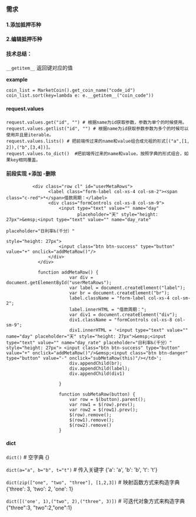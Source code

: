 ### 需求

#### 1.添加抵押币种

#### 2.编辑抵押币种

#### 技术总结：

`__getitem__` 返回键对应的值  

**example**

```
coin_list = MarketCoin().get_coin_name("code_id")
coin_list.sort(key=lambda e: e.__getitem__("coin_code"))
```

#### request.values

```
request.values.get("id", "") # 根据name为id获取参数，参数为单个的时候使用。
request.values.getlist("id", "") # 根据name为id获取参数参数为多个的时候可以使用并且是iterable。
request.values.lists() # 把前端传过来的name和value组合成元祖的形式[("a",[1, 2]),("b",[3,4])]。
request.values.to_dict()  #把前端传过来的name和value，按照字典的形式组合，如果key相同覆盖。
```

#### 前段实现 +添加 -删除

```
          <div class="row cl" id="userMetaRows">
                <label class="form-label col-xs-4 col-sm-2"><span class="c-red">*</span>借款周期：</label>
                <div class="formControls col-xs-8 col-sm-9">
                    <input type="text" value="" name="day"
                           placeholder="天" style="height: 27px">&emsp;<input type="text" value="" name="day_rate"
                                                                             placeholder="日利率‰(千分）"
                                                                             style="height: 27px">
                    <input class="btn btn-success" type="button" value="+" onclick="addMetaRow()"/>
                </div>
            </div>
```

```
            function addMetaRow() {
                        var div = document.getElementById("userMetaRows");
                        var label = document.createElement("label");
                        var br = document.createElement("br");
                        label.className = "form-label col-xs-4 col-sm-2";
                        label.innerHTML = "借款周期：";
                        var div1 = document.createElement("div");
                        div1.className = "formControls col-xs-8 col-sm-9";
                        div1.innerHTML = '<input type="text" value="" name="day" placeholder="天" style="height: 27px">&emsp;<input type="text" value="" name="day_rate" placeholder="日利率‰(千分）" style="height: 27px"> <input class="btn btn-success" type="button" value="+" onclick="addMetaRow()"/>&emsp;<input class="btn btn-danger" type="button" value="-" onclick="subMetaRow(this)"/></td>';
                        div.appendChild(br);
                        div.appendChild(label);
                        div.appendChild(div1)
            
                    }
            
                    function subMetaRow(button) {
                        var row = $(button).parent();
                        var row1 = $(row).prev();
                        var row2 = $(row1).prev();
                        $(row).remove();
                        $(row1).remove();
                        $(row2).remove()
                    }
```

#### dict

`dict()` # 空字典 {}  

`dict(a="a", b="b", t="t")` # 传入关键字 {'a': 'a', 'b': 'b', 't': 't'}  

`dict(zip(["one", "two", "three"], [1,2,3])` # 映射函数方式来构造字典{'three': 3, 'two': 2, 'one': 1}  

`dict([('one', 1),("two", 2),("three", 3)])` # 可迭代对象方式来构造字典 {"three":3, "two":2,"one":1}

